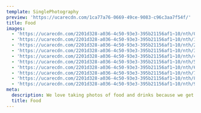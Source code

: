 ```yaml
---
template: SinglePhotography
preview: 'https://ucarecdn.com/1ca77a76-0669-49ce-9083-c96c3aa7f54f/'
title: Food
images:
  - 'https://ucarecdn.com/2201d328-a036-4c50-93e3-395b21156af1~10/nth/0/'
  - 'https://ucarecdn.com/2201d328-a036-4c50-93e3-395b21156af1~10/nth/1/'
  - 'https://ucarecdn.com/2201d328-a036-4c50-93e3-395b21156af1~10/nth/2/'
  - 'https://ucarecdn.com/2201d328-a036-4c50-93e3-395b21156af1~10/nth/3/'
  - 'https://ucarecdn.com/2201d328-a036-4c50-93e3-395b21156af1~10/nth/4/'
  - 'https://ucarecdn.com/2201d328-a036-4c50-93e3-395b21156af1~10/nth/5/'
  - 'https://ucarecdn.com/2201d328-a036-4c50-93e3-395b21156af1~10/nth/6/'
  - 'https://ucarecdn.com/2201d328-a036-4c50-93e3-395b21156af1~10/nth/7/'
  - 'https://ucarecdn.com/2201d328-a036-4c50-93e3-395b21156af1~10/nth/8/'
  - 'https://ucarecdn.com/2201d328-a036-4c50-93e3-395b21156af1~10/nth/9/'
meta:
  description: We love taking photos of food and drinks because we get to taste it all!
  title: Food
---
```


